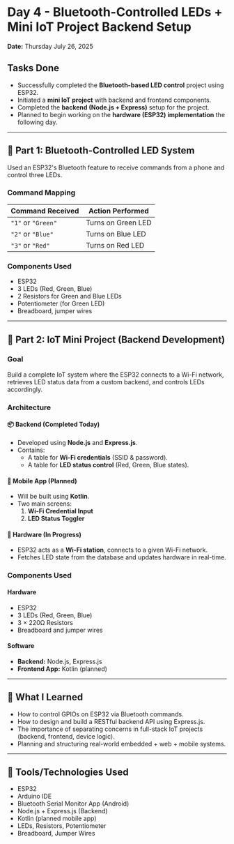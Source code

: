 # Day 4 - Bluetooth-Controlled LEDs + Mini IoT Project Backend Setup

**Date:** Thursday July 26, 2025

## Tasks Done

- Successfully completed the **Bluetooth-based LED control** project using ESP32.
- Initiated a **mini IoT project** with backend and frontend components.
- Completed the **backend (Node.js + Express)** setup for the project.
- Planned to begin working on the **hardware (ESP32) implementation** the following day.

---

## 🔹 Part 1: Bluetooth-Controlled LED System

Used an ESP32's Bluetooth feature to receive commands from a phone and control three LEDs.

### Command Mapping

| Command Received  | Action Performed         |
|-------------------|--------------------------|
| `"1"` or `"Green"`| Turns on Green LED       |
| `"2"` or `"Blue"` | Turns on Blue LED        |
| `"3"` or `"Red"`  | Turns on Red LED         |

### Components Used

- ESP32  
- 3 LEDs (Red, Green, Blue)  
- 2 Resistors for Green and Blue LEDs  
- Potentiometer (for Green LED)  
- Breadboard, jumper wires  

---

## 🔹 Part 2: IoT Mini Project (Backend Development)

### Goal
Build a complete IoT system where the ESP32 connects to a Wi-Fi network, retrieves LED status data from a custom backend, and controls LEDs accordingly.

### Architecture

#### 📦 Backend (Completed Today)

- Developed using **Node.js** and **Express.js**.
- Contains:
  - A table for **Wi-Fi credentials** (SSID & password).
  - A table for **LED status control** (Red, Green, Blue states).

#### 📱 Mobile App (Planned)
- Will be built using **Kotlin**.
- Two main screens:
  1. **Wi-Fi Credential Input**
  2. **LED Status Toggler**

#### 🔌 Hardware (In Progress)
- ESP32 acts as a **Wi-Fi station**, connects to a given Wi-Fi network.
- Fetches LED state from the database and updates hardware in real-time.

### Components Used

#### Hardware
- ESP32  
- 3 LEDs (Red, Green, Blue)  
- 3 × 220Ω Resistors  
- Breadboard and jumper wires  

#### Software
- **Backend:** Node.js, Express.js  
- **Frontend App:** Kotlin (planned)  

---

## 🧠 What I Learned

- How to control GPIOs on ESP32 via Bluetooth commands.
- How to design and build a RESTful backend API using Express.js.
- The importance of separating concerns in full-stack IoT projects (backend, frontend, device logic).
- Planning and structuring real-world embedded + web + mobile systems.

---

## 🔧 Tools/Technologies Used

- ESP32
- Arduino IDE
- Bluetooth Serial Monitor App (Android)
- Node.js + Express.js (Backend)
- Kotlin (planned mobile app)
- LEDs, Resistors, Potentiometer
- Breadboard, Jumper Wires
